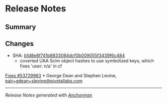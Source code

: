 # Release Notes

## Summary

## Changes

* SHA: [b1d8e8f741b8833084dcf0b009055f3439f6c484](git@github.com:cloudfoundry/cfou/commit/b1d8e8f741b8833084dcf0b009055f3439f6c484)
    * coverted UAA Scim object hashes to use symbolized keys, which fixes 'user: n/a' in cf

[Fixes #53729963](http://www.pivotaltracker.com/story/53729963)
    * George Dean and Stephen Levine, pair+gdean+slevine@pivotallabs.com


------

_Release Notes generated with [Anchorman](http://github.com/infews/anchorman)_